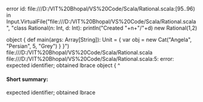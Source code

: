error id: file:///D:/VIT%20Bhopal/VS%20Code/Scala/Rational.scala:[95..96) in Input.VirtualFile("file:///D:/VIT%20Bhopal/VS%20Code/Scala/Rational.scala", "class Rational(n: Int, d: Int):
    println("Created "+n+"/"+d)
new Rational(1,2)

object  {
  def main(args: Array[String]): Unit = {
    var obj = new Cat("Angela", "Persian", 5, "Grey")
  }
}")
file:///D:/VIT%20Bhopal/VS%20Code/Scala/Rational.scala
file:///D:/VIT%20Bhopal/VS%20Code/Scala/Rational.scala:5: error: expected identifier; obtained lbrace
object  {
        ^
#### Short summary: 

expected identifier; obtained lbrace